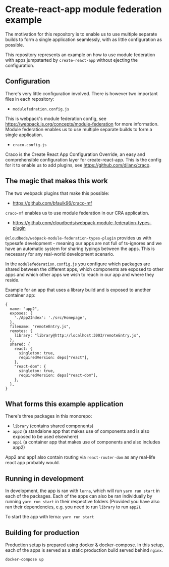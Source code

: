 # Create-react-app module federation example

The motivation for this repository is to enable us to use multiple separate builds to 
form a single application seamlessly, with as little configuration as possible.

This repository represents an example on how to use module federation with apps jumpstarted
by `create-react-app` without ejecting the configuration.

## Configuration

There's very little configuration involved. There is however two important files in each repository:
- `modulefedration.config.js` 

This is webpack's module federation config, see https://webpack.js.org/concepts/module-federation
for more information. Module federation enables us to use multiple separate builds to form a single
application.

- `craco.config.js` 

Craco is the Create React App Configuration Override, an easy and comprehensible configuration layer
for create-react-app. This is the config for it to enable us to add plugins, see https://github.com/dilanx/craco.

## The magic that makes this work

The two webpack plugins that make this possible:
- https://github.com/bfaulk96/craco-mf

`craco-mf` enables us to use module federation in our CRA application.

- https://github.com/cloudbeds/webpack-module-federation-types-plugin

`@cloudbeds/webpack-module-federation-types-plugin`
provides us with typesafe development - meaning our apps are not full of ts-ignores and we have
an automatic system for sharing typings between the apps. This is necessary for any real-world
development scenario.

In the `modulefederation.config.js` you configure which packages are shared between the different apps,
which components are exposed to other apps and which other apps we wish to reach in our app and where
they reside.

Example for an app that uses a library build and is exposed to another container app:
```
{
  name: "app2",
  exposes: {
    './App2Index': './src/Homepage',
  },
  filename: "remoteEntry.js",
  remotes: {
    library: "library@http://localhost:3003/remoteEntry.js",
  },
  shared: {
    react: {
      singleton: true,
      requiredVersion: deps["react"],
    },
    "react-dom": {
      singleton: true,
      requiredVersion: deps["react-dom"],
    },
  },
}
```

## What forms this example application

There's three packages in this monorepo:
- `library` (contains shared components)
- `app2` (a standalone app that makes use of components and is also exposed to be used elsewhere)
- `app1` (a container app that makes use of components and also includes app2)

App2 and app1 also contain routing via `react-router-dom` as any real-life react app probably
would.

## Running in development

In development, the app is ran with `lerna`, which will run `yarn run start` in each
of the packages. Each of the apps can also be ran individually by running `yarn run start`
in their respective folders (Provided you have also ran their dependencies, e.g. you need
to run `library` to run `app2`).

To start the app with lerna:
`yarn run start`

## Building for production

Production setup is prepared using docker & docker-compose. In this setup, each of the
apps is served as a static production build served behind `nginx`.

`docker-compose up`
